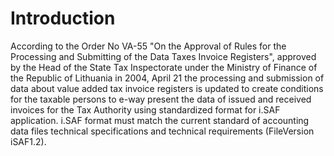 # Introduction

According to the Order No VA-55 "On the Approval of Rules for the Processing and Submitting of the Data Taxes Invoice Registers", approved by the Head of the State Tax Inspectorate under the Ministry of Finance of the Republic of Lithuania in 2004, April 21 the processing and submission of data about value added tax invoice registers is updated to create conditions for the taxable persons to e-way present the data of issued and received invoices for the Tax Authority using standardized format for i.SAF application. i.SAF format must match the current standard of accounting data files technical specifications and technical requirements (FileVersion iSAF1.2).
